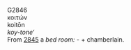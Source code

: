 <body>
  <p>G2846<br>  κοιτών  <br> koitōn  <br><i>koy-tone‘ </i><br>From <a href="g2845.htm">2845</a>  a <i>bed</i> <i>room:</i> - + chamberlain.<br></p>
 </body>